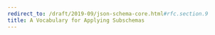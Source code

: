 ```yaml
---
redirect_to: /draft/2019-09/json-schema-core.html#rfc.section.9
title: A Vocabulary for Applying Subschemas
---
```

